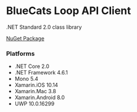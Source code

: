 # BlueCats Loop API Client
.NET Standard 2.0 class library

[NuGet Package](https://www.nuget.org/packages/BlueCats.Loop.Api.Client/0.0.1)

### Platforms

* .NET Core 2.0
* .NET Framework 4.6.1
* Mono 5.4
* Xamarin.iOS 10.14
* Xamarin.Mac 3.8
* Xamarin.Android 8.0
* UWP 10.0.16299
